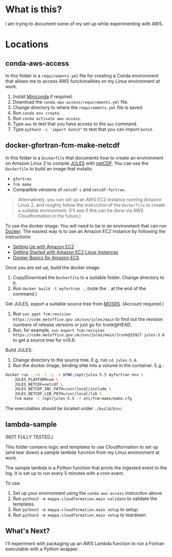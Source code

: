 # What is this?

I am trying to document some of my set up while experimenting with AWS.

# Locations

## conda-aws-access

In this folder is a `requirements.yml` file for creating a Conda
environment that allows me to access AWS functionalities on my Linux
environment at work.

1. Install [Miniconda](https://docs.conda.io/en/latest/miniconda.html)
   if required.
2. Download the `conda-aws-access/requirements.yml` file.
3. Change directory to where the `requirements.yml` file is saved.
4. Run `conda env create`.
5. Run `conda activate aws-access`.
6. Type `aws` to test that you have access to the `aws` command.
7. Type `python3 -c 'import boto3"` to test that you can import `boto3`.

## docker-gfortran-fcm-make-netcdf

In this folder is a `Dockerfile` that documents how to create an environment on
Amazon Linux 2 to compile [JULES](https://jules.jchmr.org/)
with [netCDF](https://www.unidata.ucar.edu/software/netcdf/).
You can use the `Dockerfile` to build an image that installs:
* `gfortran`
* `fcm make`
* Compatible versions of `netcdf-c` and `netcdf-fortran`.

> Alternatively, you can set up an AWS EC2 instance running Amazon Linux 2,
> and roughly follow the instruction of the `Dockerfile` to create a suitable
> environment. (I'll see if this can be done via AWS Cloudformation in the future.)

To use the docker image. You will need to be in an environment that can run
[Docker](https://www.docker.com/). The easiest way is to use an Amazon EC2
instance by following the instructions:
* [Setting Up with Amazon EC2](https://docs.aws.amazon.com/en_pv/AWSEC2/latest/UserGuide/get-set-up-for-amazon-ec2.html)
* [Getting Started with Amazon EC2 Linux Instances](https://docs.aws.amazon.com/en_pv/AWSEC2/latest/UserGuide/EC2_GetStarted.html)
* [Docker Basics for Amazon ECS](https://docs.aws.amazon.com/en_pv/AmazonECS/latest/developerguide/docker-basics.html)

Once you are set up, build the docker image:
1. Copy/Download the `Dockerfile` to a suitable folder. Change directory to it.
2. Run `docker build -t myfortran .`, (note the `.` at the end of the command.)

Get JULES, export a suitable source tree from
[MOSRS](https://code.metoffice.gov.uk/). (Account required.)
1. Run `svn pget fcm:revision https://code.metoffice.gov.uk/svn/jules/main`
   to find out the revision numbers of release versions or just go for trunk@HEAD.
2. Run, for example, `svn export fcm:revision https://code.metoffice.gov.uk/svn/jules/main/trunk@15927 jules-5.6` to get a source tree for vn5.6.

Build JULES:
1. Change directory to the source tree. E.g. run `cd jules-5.6`.
2. Run the docker image, binding `$PWD` into a volume in the container. E.g.:

```sh
docker run --rm -t -i -v $PWD:/opt/jules-5.5 myfortran env \
    JULES_PLATFORM=vm \
    JULES_NETCDF=netcdf \
    JULES_NETCDF_INC_PATH=/usr/local/include \
    JULES_NETCDF_LIB_PATH=/usr/local/lib \
    fcm make -C /opt/jules-5.5 -f etc/fcm-make/make.cfg
```

The executables should be located under `./build/bin/`.

## lambda-sample

(NOT FULLY TESTED.)

This folder contains logic and templates to use Cloudformation to set up (and
tear down) a sample lambda function from my Linux environment at work.

The sample lambda is a Python function that prints the ingested event to the log.
It is set up to run every 5 minutes with a cron event.

To use:
1. Set up your environment using the `conda-aws-access` instruction above.
3. Run `python3 -m moppa.cloudformation.main validate` to validate the templates.
3. Run `python3 -m moppa.cloudformation.main setup` to setup.
4. Run `python3 -m moppa.cloudformation.main setup` to teardown.

## What's Next?

I'll experiment with packaging up an AWS Lambda function to run a Fortran
executable with a Python wrapper.

